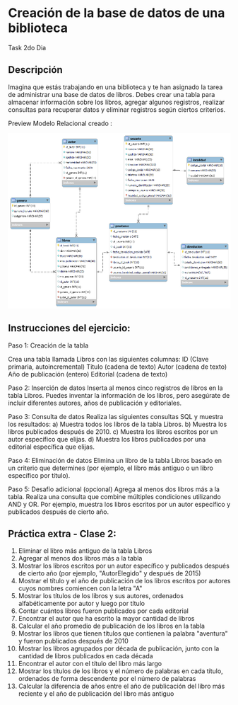 # Creación de la base de datos de una biblioteca

Task 2do Dia

## Descripción

Imagina que estás trabajando en una biblioteca y te han asignado la tarea de administrar una base de datos de libros. 
Debes crear una tabla para almacenar información sobre los libros, agregar algunos registros, realizar consultas para recuperar datos y eliminar registros según ciertos criterios.

Preview Modelo Relacional creado :

![name-of-you-image](https://github.com/matifrank/MH_bootcamp_Team4/blob/main/Task2/DB_biblioteca_modelo.png)

## Instrucciones del ejercicio:

Paso 1: Creación de la tabla

Crea una tabla llamada Libros con las siguientes columnas:
ID (Clave primaria, autoincremental)
Titulo (cadena de texto)
Autor (cadena de texto)
Año de publicación (entero)
Editorial (cadena de texto)
 
Paso 2: Inserción de datos
Inserta al menos cinco registros de libros en la tabla Libros. Puedes inventar la información de los libros, 
pero asegúrate de incluir diferentes autores, años de publicación y editoriales.
 
Paso 3: Consulta de datos
Realiza las siguientes consultas SQL y muestra los resultados:
a) Muestra todos los libros de la tabla Libros.
b) Muestra los libros publicados después de 2010.
c) Muestra los libros escritos por un autor específico que elijas.
d) Muestra los libros publicados por una editorial específica que elijas.

Paso 4: Eliminación de datos
Elimina un libro de la tabla Libros basado en un criterio que determines 
(por ejemplo, el libro más antiguo o un libro específico por título).
 
Paso 5: Desafío adicional (opcional) 
Agrega al menos dos libros más a la tabla.
Realiza una consulta que combine múltiples condiciones utilizando AND y OR. Por ejemplo, 
muestra los libros escritos por un autor específico y publicados después de cierto año.

## Práctica extra - Clase 2: 

1) Eliminar el libro más antiguo de la tabla Libros 
2) Agregar al menos dos libros más a la tabla
3) Mostrar los libros escritos por un autor específico y publicados después de cierto año (por ejemplo, "AutorElegido" y después de 2015) 
4) Mostrar el título y el año de publicación de los libros escritos por autores cuyos nombres comiencen con la letra "A" 
5) Mostrar los títulos de los libros y sus autores, ordenados alfabéticamente por autor y luego por título 
6) Contar cuántos libros fueron publicados por cada editorial 
7) Encontrar el autor que ha escrito la mayor cantidad de libros 
8) Calcular el año promedio de publicación de los libros en la tabla 
9) Mostrar los libros que tienen títulos que contienen la palabra "aventura" y fueron publicados después de 2010 
10) Mostrar los libros agrupados por década de publicación, junto con la cantidad de libros publicados en cada década 
11) Encontrar el autor con el título del libro más largo 
12) Mostrar los títulos de los libros y el número de palabras en cada título, ordenados de forma descendente por el número de palabras 
13) Calcular la diferencia de años entre el año de publicación del libro más reciente y el año de publicación del libro más antiguo


